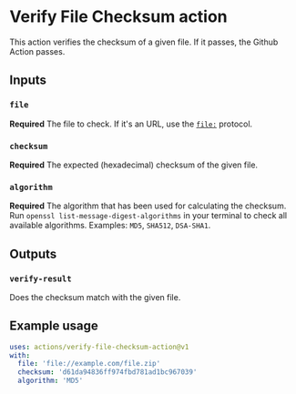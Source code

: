 # Verify File Checksum action

This action verifies the checksum of a given file. If it passes, the Github Action passes.

## Inputs

### `file`

**Required** The file to check. If it's an URL, use the [`file:`](https://en.wikipedia.org/wiki/File_URI_scheme) protocol.

### `checksum`

**Required** The expected (hexadecimal) checksum of the given file.

### `algorithm`

**Required** The algorithm that has been used for calculating the checksum. Run `openssl list-message-digest-algorithms` in your terminal to check all available algorithms. Examples: `MD5`, `SHA512`, `DSA-SHA1`.

## Outputs

### `verify-result`

Does the checksum match with the given file.

## Example usage

```yaml
uses: actions/verify-file-checksum-action@v1
with:
  file: 'file://example.com/file.zip'
  checksum: 'd61da94836ff974fbd781ad1bc967039'
  algorithm: 'MD5'
```
